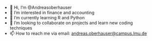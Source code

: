 - 👋 Hi, I’m @Andreasoberhauser
- 👀 I’m interested in finance and accounting
- 🌱 I’m currently learning R and Python
- 💞️ I’m looking to collaborate on projects and learn new coding techniques
- 📫 How to reach me via email: andreas.oberhauser@campus.lmu.de

<!---
Andreasoberhauser/Andreasoberhauser is a ✨ special ✨ repository because its `README.md` (this file) appears on your GitHub profile.
You can click the Preview link to take a look at your changes.
--->
